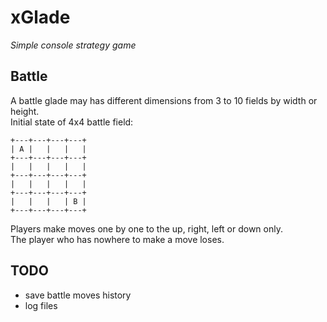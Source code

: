 # xGlade
_Simple console strategy game_ 
## Battle
A battle glade may has different dimensions from 3 to 10 fields by width or height.   
Initial state of 4x4 battle field:
```
+---+---+---+---+
| A |   |   |   |
+---+---+---+---+
|   |   |   |   |
+---+---+---+---+
|   |   |   |   |
+---+---+---+---+
|   |   |   | B |
+---+---+---+---+
```
Players make moves one by one to the up, right, left or down only.  
The player who has nowhere to make a move loses.


## TODO  
- save battle moves history  
- log files  

